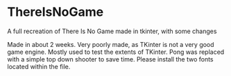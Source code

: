 # ThereIsNoGame
A full recreation of There Is No Game made in tkinter, with some changes

Made in about 2 weeks.
Very poorly made, as TKinter is not a very good game engine.
Mostly used to test the extents of TKinter.
Pong was replaced with a simple top down shooter to save time.
Please install the two fonts located within the file.
